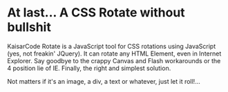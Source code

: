 At last... A CSS Rotate without bullshit
======

KaisarCode Rotate is a JavaScript tool for CSS rotations using JavaScript (yes, not freakin' JQuery).
It can rotate any HTML Element, even in Internet Explorer. Say goodbye to the crappy Canvas and Flash workarounds or the 4 position lie of IE. Finally, the right and simplest solution.

Not matters if it's an image, a div, a text or whatever, just let it roll!...
